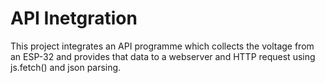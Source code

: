 <h1>API Inetgration</h1>
<p>This project integrates an API programme which collects the voltage from an ESP-32 and provides that data to a webserver and HTTP request using js.fetch() and json parsing.</p>
